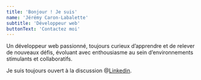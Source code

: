 ```yaml
---
title: 'Bonjour ! Je suis'
name: 'Jérémy Caron-Labalette'
subtitle: 'Développeur web'
buttonText: 'Contactez moi'
---
```


Un développeur web passionné, toujours curieux d’apprendre et de relever de nouveaux défis, évoluant avec enthousiasme au sein d’environnements stimulants et collaboratifs.

Je suis toujours ouvert à la discussion @[Linkedin](https://www.linkedin.com/in/jeremy-caron-labalette).
